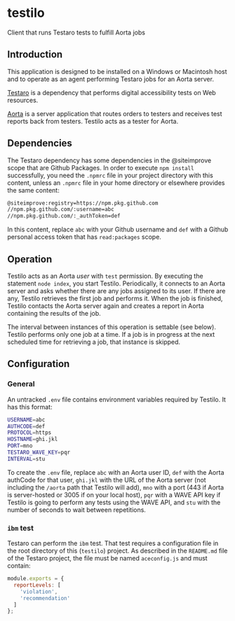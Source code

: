 # testilo
Client that runs Testaro tests to fulfill Aorta jobs

## Introduction

This application is designed to be installed on a Windows or Macintosh host and to operate as an agent performing Testaro jobs for an Aorta server.

[Testaro](https://www.npmjs.com/package/testaro) is a dependency that performs digital accessibility tests on Web resources.

[Aorta](https://github.com/jrpool/aorta) is a server application that routes orders to testers and receives test reports back from testers. Testilo acts as a tester for Aorta.

## Dependencies

The Testaro dependency has some dependencies in the @siteimprove scope that are Github Packages. In order to execute `npm install` successfully, you need the `.npmrc` file in your project directory with this content, unless an `.npmrc` file in your home directory or elsewhere provides the same content:

```bash
@siteimprove:registry=https://npm.pkg.github.com
//npm.pkg.github.com/:username=abc
//npm.pkg.github.com/:_authToken=def
```

In this content, replace `abc` with your Github username and `def` with a Github personal access token that has `read:packages` scope.

## Operation

Testilo acts as an Aorta _user_ with `test` permission. By executing the statement `node index`, you start Testilo. Periodically, it connects to an Aorta server and asks whether there are any jobs assigned to its user. If there are any, Testilo retrieves the first job and performs it. When the job is finished, Testilo contacts the Aorta server again and creates a report in Aorta containing the results of the job.

The interval between instances of this operation is settable (see below). Testilo performs only one job at a time. If a job is in progress at the next scheduled time for retrieving a job, that instance is skipped.

## Configuration

### General

An untracked `.env` file contains environment variables required by Testilo. It has this format:

```bash
USERNAME=abc
AUTHCODE=def
PROTOCOL=https
HOSTNAME=ghi.jkl
PORT=mno
TESTARO_WAVE_KEY=pqr
INTERVAL=stu
```

To create the `.env` file, replace `abc` with an Aorta user ID, `def` with the Aorta authCode for that user, `ghi.jkl` with the URL of the Aorta server (not including the `/aorta` path that Testilo will add), `mno` with a port (443 if Aorta is server-hosted or 3005 if on your local host), `pqr` with a WAVE API key if Testilo is going to perform any tests using the WAVE API, and `stu` with the number of seconds to wait between repetitions.

### `ibm` test

Testaro can perform the `ibm` test. That test requires a configuration file in the root directory of this (`testilo`) project. As described in the `README.md` file of the Testaro project, the file must be named `aceconfig.js` and must contain:

```javascript
module.exports = {
  reportLevels: [
    'violation',
    'recommendation'
  ]
};
```
